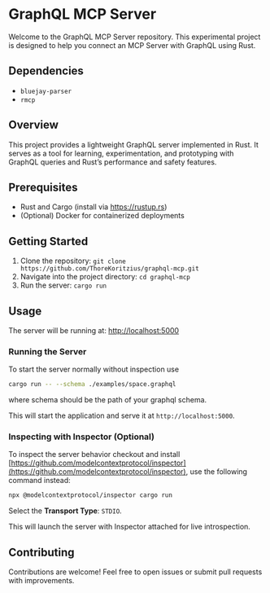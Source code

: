# GraphQL MCP Server

Welcome to the GraphQL MCP Server repository. This experimental project is designed to help you connect an MCP Server with GraphQL using Rust.


## Dependencies
- `bluejay-parser`
- `rmcp`

## Overview

This project provides a lightweight GraphQL server implemented in Rust. It serves as a tool for learning, experimentation, and prototyping with GraphQL queries and Rust’s performance and safety features.

## Prerequisites

- Rust and Cargo (install via https://rustup.rs)
- (Optional) Docker for containerized deployments

## Getting Started

1. Clone the repository:
   `git clone https://github.com/ThoreKoritzius/graphql-mcp.git`
2. Navigate into the project directory:
   `cd graphql-mcp`
3. Run the server:
   `cargo run`

## Usage

The server will be running at: [http://localhost:5000](http://localhost:5000)

### Running the Server

To start the server normally without inspection use

```bash
cargo run -- --schema ./examples/space.graphql
```

where schema should be the path of your graphql schema.

This will start the application and serve it at `http://localhost:5000`.

### Inspecting with Inspector (Optional)

To inspect the server behavior checkout and install [https://github.com/modelcontextprotocol/inspector](https://github.com/modelcontextprotocol/inspector), use the following command instead:

```bash
npx @modelcontextprotocol/inspector cargo run
```

Select the **Transport Type**: `STDIO`.

This will launch the server with Inspector attached for live introspection.


## Contributing

Contributions are welcome! Feel free to open issues or submit pull requests with improvements.
